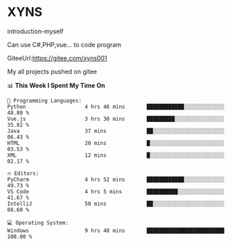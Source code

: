 # XYNS
introduction-myself

Can use C#,PHP,vue... to code program

GiteeUrl:https://gitee.com/xyns001

My all projects pushed on gitee

<!--START_SECTION:waka-->
📊 **This Week I Spent My Time On** 

```text
💬 Programming Languages: 
Python                   4 hrs 46 mins       ████████████░░░░░░░░░░░░░   48.80 % 
Vue.js                   3 hrs 30 mins       █████████░░░░░░░░░░░░░░░░   35.82 % 
Java                     37 mins             ██░░░░░░░░░░░░░░░░░░░░░░░   06.43 % 
HTML                     20 mins             █░░░░░░░░░░░░░░░░░░░░░░░░   03.53 % 
XML                      12 mins             █░░░░░░░░░░░░░░░░░░░░░░░░   02.17 % 

🔥 Editors: 
PyCharm                  4 hrs 52 mins       ████████████░░░░░░░░░░░░░   49.73 % 
VS Code                  4 hrs 5 mins        ██████████░░░░░░░░░░░░░░░   41.67 % 
IntelliJ                 50 mins             ██░░░░░░░░░░░░░░░░░░░░░░░   08.60 % 

💻 Operating System: 
Windows                  9 hrs 48 mins       █████████████████████████   100.00 % 
```


<!--END_SECTION:waka-->
